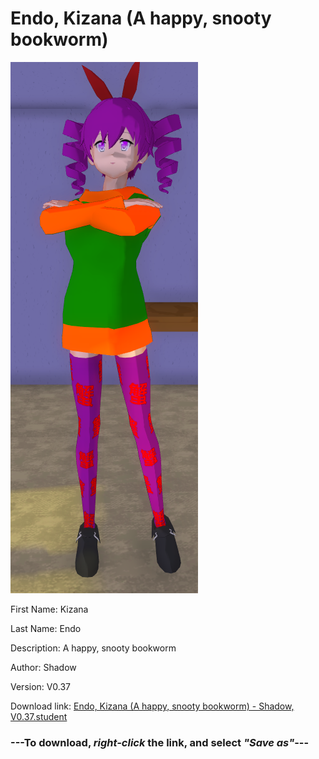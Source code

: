 # Endo, Kizana (A happy, snooty bookworm)

<img src = "https://raw.githubusercontent.com/Arbiter1223/Daigaku-Gurashi-Custom-Students/master/Students/Files/Endo%2C%20Kizana%20(A%20happy%2C%20snooty%20bookworm).png">

First Name: Kizana

Last Name: Endo

Description: A happy, snooty bookworm

Author: Shadow

Version: V0.37

Download link: <a href="https://raw.githubusercontent.com/Arbiter1223/Daigaku-Gurashi-Custom-Students/master/Students/Files/Endo%2C%20Kizana%20(A%20happy%2C%20snooty%20bookworm)%20-%20Shadow%2C%20V0.37.student">Endo, Kizana (A happy, snooty bookworm) - Shadow, V0.37.student</a>

### ---**To download, _right-click_ the link, and select _"Save as"_**---
